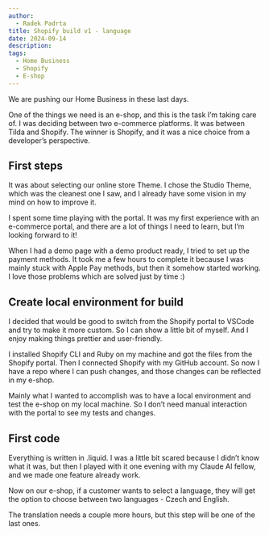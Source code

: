 ```yaml
---
author:
  - Radek Padrta
title: Shopify build v1 - language
date: 2024-09-14
description: 
tags:
  - Home Business
  - Shopify
  - E-shop
---
```


We are pushing our Home Business in these last days.

One of the things we need is an e-shop, and this is the task I’m taking care of. I was deciding between two e-commerce platforms. It was between Tilda and Shopify. The winner is Shopify, and it was a nice choice from a developer’s perspective.

## First steps
It was about selecting our online store Theme. I chose the Studio Theme, which was the cleanest one I saw, and I already have some vision in my mind on how to improve it.

I spent some time playing with the portal. It was my first experience with an e-commerce portal, and there are a lot of things I need to learn, but I’m looking forward to it!

When I had a demo page with a demo product ready, I tried to set up the payment methods. It took me a few hours to complete it because I was mainly stuck with Apple Pay methods, but then it somehow started working. I love those problems which are solved just by time :)

## Create local environment for build
I decided that would be good to switch from the Shopify portal to VSCode and try to make it more custom. So I can show a little bit of myself. And I enjoy making things prettier and user-friendly.

I installed Shopify CLI and Ruby on my machine and got the files from the Shopify portal. Then I connected Shopify with my GitHub account. So now I have a repo where I can push changes, and those changes can be reflected in my e-shop.

Mainly what I wanted to accomplish was to have a local environment and test the e-shop on my local machine. So I don’t need manual interaction with the portal to see my tests and changes.

## First code
Everything is written in .liquid. I was a little bit scared because I didn’t know what it was, but then I played with it one evening with my Claude AI fellow, and we made one feature already work.

Now on our e-shop, if a customer wants to select a language, they will get the option to choose between two languages - Czech and English.

The translation needs a couple more hours, but this step will be one of the last ones.